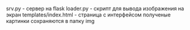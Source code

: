 srv.py - сервер на flask
loader.py - скрипт для вывода изображения на экран
templates/index.html - страница с интерфейсом 
полученые картинки сохраняются в папку img
